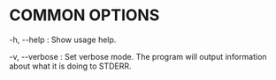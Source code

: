 
# COMMON OPTIONS

-h, \--help
:   Show usage help.

-v, \--verbose
:   Set verbose mode. The program will output information about what it is
    doing to STDERR.

